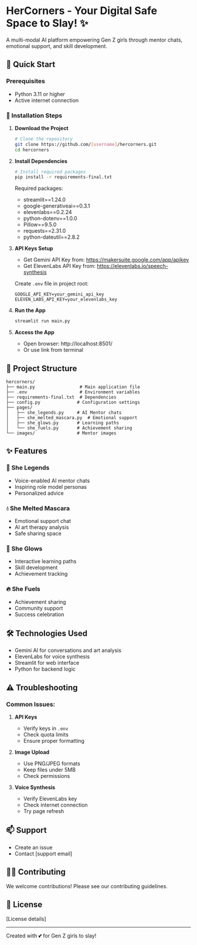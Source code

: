 # HerCorners - Your Digital Safe Space to Slay! ✨

A multi-modal AI platform empowering Gen Z girls through mentor chats, emotional support, and skill development.

## 🚀 Quick Start

### Prerequisites
- Python 3.11 or higher
- Active internet connection

### 🌟 Installation Steps

1. **Download the Project**
   ```bash
   # Clone the repository
   git clone https://github.com/[username]/hercorners.git
   cd hercorners
   ```

2. **Install Dependencies**
   ```bash
   # Install required packages
   pip install -r requirements-final.txt
   ```

   Required packages:
   - streamlit==1.24.0
   - google-generativeai==0.3.1
   - elevenlabs==0.2.24
   - python-dotenv==1.0.0
   - Pillow==9.5.0
   - requests==2.31.0
   - python-dateutil==2.8.2

3. **API Keys Setup**
   - Get Gemini API Key from: https://makersuite.google.com/app/apikey
   - Get ElevenLabs API Key from: https://elevenlabs.io/speech-synthesis
   
   Create `.env` file in project root:
   ```env
   GOOGLE_API_KEY=your_gemini_api_key
   ELEVEN_LABS_API_KEY=your_elevenlabs_key
   ```

4. **Run the App**
   ```bash
   streamlit run main.py
   ```

5. **Access the App**
   - Open browser: http://localhost:8501/
   - Or use link from terminal

## 📁 Project Structure
```
hercorners/
├── main.py                 # Main application file
├── .env                    # Environment variables
├── requirements-final.txt  # Dependencies
├── config.py              # Configuration settings
├── pages/
│   ├── she_legends.py     # AI Mentor chats
│   ├── she_melted_mascara.py  # Emotional support
│   ├── she_glows.py       # Learning paths
│   └── she_fuels.py       # Achievement sharing
└── images/                # Mentor images
```

## ✨ Features

### 👑 She Legends
- Voice-enabled AI mentor chats
- Inspiring role model personas
- Personalized advice

### 💧 She Melted Mascara
- Emotional support chat
- AI art therapy analysis
- Safe sharing space

### 🌟 She Glows
- Interactive learning paths
- Skill development
- Achievement tracking

### 🔥 She Fuels
- Achievement sharing
- Community support
- Success celebration

## 🛠️ Technologies Used
- Gemini AI for conversations and art analysis
- ElevenLabs for voice synthesis
- Streamlit for web interface
- Python for backend logic

## ⚠️ Troubleshooting

### Common Issues:
1. **API Keys**
   - Verify keys in `.env`
   - Check quota limits
   - Ensure proper formatting

2. **Image Upload**
   - Use PNG/JPEG formats
   - Keep files under 5MB
   - Check permissions

3. **Voice Synthesis**
   - Verify ElevenLabs key
   - Check internet connection
   - Try page refresh

## 📫 Support
- Create an issue
- Contact [support email]

## 👩‍💻 Contributing
We welcome contributions! Please see our contributing guidelines.

## 📄 License
[License details]

---
Created with 💕 for Gen Z girls to slay!
